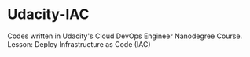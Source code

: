 # Udacity-IAC
Codes written in Udacity's Cloud DevOps Engineer Nanodegree Course. 
Lesson: Deploy Infrastructure as Code (IAC)
